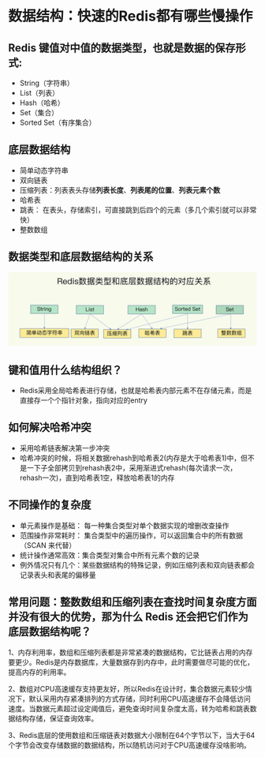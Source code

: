 # 数据结构：快速的Redis都有哪些慢操作
## Redis 键值对中值的数据类型，也就是数据的保存形式:
- String（字符串）
- List（列表）
- Hash（哈希）
- Set（集合）
- Sorted Set（有序集合）

## 底层数据结构
- 简单动态字符串
- 双向链表
- 压缩列表：列表表头存储**列表长度**、**列表尾的位置**、**列表元素个数**
- 哈希表
- 跳表： 在表头，存储索引，可直接跳到后四个的元素（多几个索引就可以非常快）
- 整数数组

## 数据类型和底层数据结构的关系
![](../meida/8219f7yy651e566d47cc9f661b399f01.webp)

## 键和值用什么结构组织？
- Redis采用全局哈希表进行存储，也就是哈希表内部元素不在存储元素，而是直接存一个个指针对象，指向对应的entry


## 如何解决哈希冲突
- 采用哈希链表解决第一步冲突
- 哈希冲突的时候，将相关数据rehash到哈希表2(内存是大于哈希表1)中，但不是一下子全部拷贝到rehash表2中，采用渐进式rehash(每次请求一次，rehash一次)，直到哈希表1空，释放哈希表1的内存

## 不同操作的复杂度
- 单元素操作是基础： 每一种集合类型对单个数据实现的增删改查操作
- 范围操作非常耗时： 集合类型中的遍历操作，可以返回集合中的所有数据（SCAN 来代替）
- 统计操作通常高效：集合类型对集合中所有元素个数的记录
- 例外情况只有几个：某些数据结构的特殊记录，例如压缩列表和双向链表都会记录表头和表尾的偏移量


## 常用问题：整数数组和压缩列表在查找时间复杂度方面并没有很大的优势，那为什么 Redis 还会把它们作为底层数据结构呢？
1、内存利用率，数组和压缩列表都是非常紧凑的数据结构，它比链表占用的内存要更少。Redis是内存数据库，大量数据存到内存中，此时需要做尽可能的优化，提高内存的利用率。

2、数组对CPU高速缓存支持更友好，所以Redis在设计时，集合数据元素较少情况下，默认采用内存紧凑排列的方式存储，同时利用CPU高速缓存不会降低访问速度。当数据元素超过设定阈值后，避免查询时间复杂度太高，转为哈希和跳表数据结构存储，保证查询效率。

3、Redis底层的使用数组和压缩链表对数据大小限制在64个字节以下，当大于64个字节会改变存储数据的数据结构，所以随机访问对于CPU高速缓存没啥影响。
